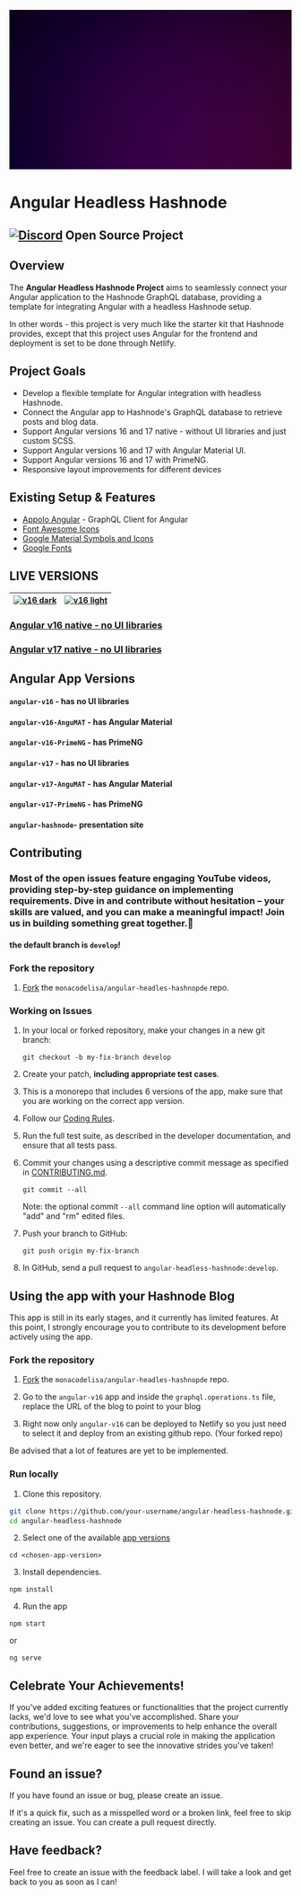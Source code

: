 ![](/angular-hashnode/src/assets/animation/merge-animation.gif)

# Angular Headless Hashnode
## [![Discord](https://github.com/monacodelisa/icons-and-graphics/blob/main/icomoon/PNG/discord.png?raw=true)](https://discord.gg/3bS3xpCj) Open Source Project 

## Overview 

The **Angular Headless Hashnode Project** aims to seamlessly connect your Angular application to the Hashnode GraphQL database, providing a template for integrating Angular with a headless Hashnode setup.

In other words - this project is very much like the starter kit that Hashnode provides, except that this project uses Angular for the frontend and deployment is set to be done through Netlify.

## Project Goals

- Develop a flexible template for Angular integration with headless Hashnode.
- Connect the Angular app to Hashnode's GraphQL database to retrieve posts and blog data.
- Support Angular versions 16 and 17 native - without UI libraries and just custom SCSS.
- Support Angular versions 16 and 17 with Angular Material UI.
- Support Angular versions 16 and 17 with PrimeNG.
- Responsive layout improvements for different devices

## Existing Setup & Features

- [Appolo Angular](https://the-guild.dev/graphql/apollo-angular/docs) - GraphQL Client for Angular
- [Font Awesome Icons](https://fontawesome.com/)
- [Google Material Symbols and Icons](https://fonts.google.com/icons)
- [Google Fonts](https://fonts.google.com/)

## LIVE VERSIONS

| [![v16 dark](https://raw.githubusercontent.com/monacodelisa/Angular-Headless-Hashnode/develop/angular-v16/src/assets/images/angular-headless-hashnode-dark.jpg)](https://angular-hashnode.monacodelisa.com/) | [![v16 light](https://raw.githubusercontent.com/monacodelisa/Angular-Headless-Hashnode/develop/angular-v16/src/assets/images/angular-headless-hashnode-light.jpg)](https://angular-hashnode.monacodelisa.com/) |
| - | - |
### [Angular v16 native - no UI libraries](https://angular-v16-hashnode.monacodelisa.com/)                          

### [Angular v17 native - no UI libraries](https://angular-v17-hashnode.monacodelisa.com/)                          

## Angular App Versions

#### `angular-v16` - has no UI libraries
#### `angular-v16-AnguMAT` - has Angular Material
#### `angular-v16-PrimeNG` - has PrimeNG 
#### `angular-v17` - has no UI libraries
#### `angular-v17-AnguMAT` - has Angular Material
#### `angular-v17-PrimeNG` - has PrimeNG 
#### `angular-hashnode`- presentation site


## Contributing

### Most of the open issues feature engaging YouTube videos, providing step-by-step guidance on implementing requirements. Dive in and contribute without hesitation – your skills are valued, and you can make a meaningful impact! Join us in building something great together.🌟

#### the default branch is `develop`!

### Fork the repository

1. [Fork](https://docs.github.com/en/github/getting-started-with-github/fork-a-repo) the `monacodelisa/angular-headles-hashnopde` repo.

### Working on Issues

1. In your local or forked repository, make your changes in a new git branch:

     ```shell
     git checkout -b my-fix-branch develop
     ```

2. Create your patch, **including appropriate test cases**.

3. This is a monorepo that includes 6 versions of the app, make sure that you are working on the correct app version.

4. Follow our [Coding Rules](./CONTRIBUTING.md#coding-rules).

5. Run the full test suite, as described in the developer documentation, and ensure that all tests pass.

6. Commit your changes using a descriptive commit message as specified in [CONTRIBUTING.md](./CONTRIBUTING.md/#commit-message-guidelines).

     ```shell
     git commit --all
     ```
    Note: the optional commit `--all` command line option will automatically "add" and "rm" edited files.

6. Push your branch to GitHub:

    ```shell
    git push origin my-fix-branch
    ```

7. In GitHub, send a pull request to `angular-headless-hashnode:develop`.

## Using the app with your Hashnode Blog

This app is still in its early stages, and it currently has limited features. At this point, I strongly encourage you to contribute to its development before actively using the app.

### Fork the repository

1. [Fork](https://docs.github.com/en/github/getting-started-with-github/fork-a-repo) the `monacodelisa/angular-headles-hashnopde` repo.

2. Go to the `angular-v16` app and inside the `graphql.operations.ts` file, replace the URL of the blog to point to your blog

3. Right now only `angular-v16` can be deployed to Netlify so you just need to select it and deploy from an existing github repo. (Your forked repo)

Be advised that a lot of features are yet to be implemented.

### Run locally

1. Clone this repository.

```bash
git clone https://github.com/your-username/angular-headless-hashnode.git
cd angular-headless-hashnode
```
2. Select one of the available [app versions](#angular-app-versions)
```
cd <chosen-app-version>
```

3. Install dependencies.

```
npm install
```

4. Run the app 

```
npm start
```

or 

```
ng serve
```

## Celebrate Your Achievements!

If you've added exciting features or functionalities that the project currently lacks, we'd love to see what you've accomplished. Share your contributions, suggestions, or improvements to help enhance the overall app experience. Your input plays a crucial role in making the application even better, and we're eager to see the innovative strides you've taken!

## Found an issue?
If you have found an issue or bug, please create an issue.

If it's a quick fix, such as a misspelled word or a broken link, feel free to skip creating an issue. You can create a pull request directly.

## Have feedback?
Feel free to create an issue with the feedback label. I will take a look and get back to you as soon as I can!

